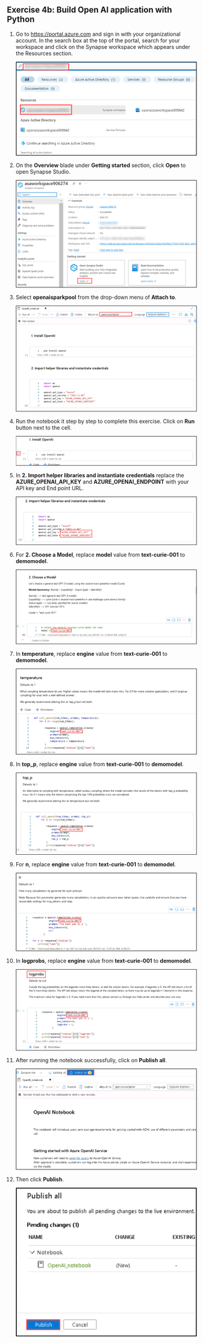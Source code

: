 ## Exercise 4b: Build Open AI application with Python

1. Go to <https://portal.azure.com> and sign in with your organizational account. In the search box at the top of the portal, search for your workspace
    and click on the Synapse workspace which appears under the Resources section.

      ![](images/search-select.png)

1.  On the **Overview** blade under **Getting started** section, click **Open** to open Synapse Studio.
     
    ![](images/open-workspace.png)
    
1. Select **openaisparkpool** from the drop-down menu of **Attach to**.

    ![](images/openai-sparkpool.png)

1. Run the notebook it step by step to complete this exercise. Click on **Run** button next to the cell. 

     ![](images/run.png)

1. In **2. Import helper libraries and instantiate credentials** replace the **AZURE_OPENAI_API_KEY** and **AZURE_OPENAI_ENDPOINT** with your API key and End point URL.

    ![](images/key-endpoint.png)

1. For **2. Choose a Model**, replace **model** value from **text-curie-001** to **demomodel**.

    ![](images/choosemodel.png)

1. In **temperature**, replace **engine** value from **text-curie-001** to **demomodel**.

     ![](images/temp.png)

1. In **top_p**, replace **engine** value from **text-curie-001** to **demomodel**.

     ![](images/top-p.png)

1. For **n**, replace **engine** value from **text-curie-001** to **demomodel**.

     ![](images/n.png)

1. In **logprobs**, replace **engine** value from **text-curie-001** to **demomodel**.

     ![](images/logprobs.png)

1. After running the notebook successfully, click on **Publish all**.

     ![](images/publish.png)

1. Then click **Publish**. 

    ![](images/publish-1.png)
